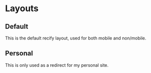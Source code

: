 # Layouts

## Default

This is the default recify layout, used for both mobile and non/mobile.

## Personal

This is only used as a redirect for my personal site.